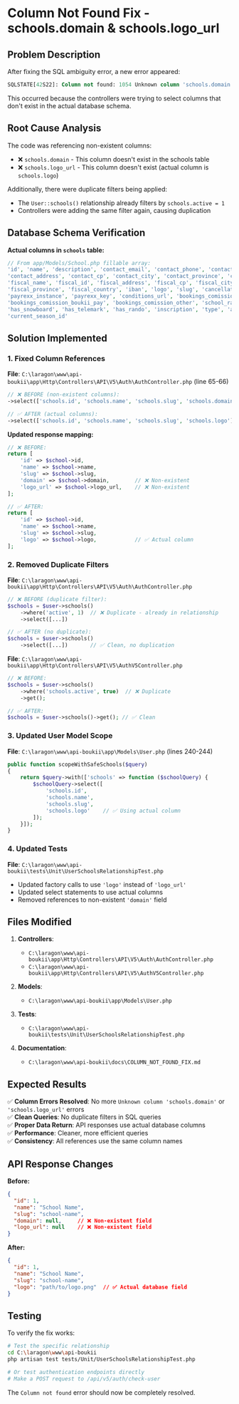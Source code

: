 # Column Not Found Fix - schools.domain & schools.logo_url

## Problem Description

After fixing the SQL ambiguity error, a new error appeared:

```sql
SQLSTATE[42S22]: Column not found: 1054 Unknown column 'schools.domain' in 'field list'
```

This occurred because the controllers were trying to select columns that don't exist in the actual database schema.

## Root Cause Analysis

The code was referencing non-existent columns:
- ❌ `schools.domain` - This column doesn't exist in the schools table
- ❌ `schools.logo_url` - This column doesn't exist (actual column is `schools.logo`)

Additionally, there were duplicate filters being applied:
- The `User::schools()` relationship already filters by `schools.active = 1`
- Controllers were adding the same filter again, causing duplication

## Database Schema Verification

**Actual columns in `schools` table:**
```php
// From app/Models/School.php fillable array:
'id', 'name', 'description', 'contact_email', 'contact_phone', 'contact_telephone',
'contact_address', 'contact_cp', 'contact_city', 'contact_province', 'contact_country',
'fiscal_name', 'fiscal_id', 'fiscal_address', 'fiscal_cp', 'fiscal_city',
'fiscal_province', 'fiscal_country', 'iban', 'logo', 'slug', 'cancellation_insurance_percent',
'payrexx_instance', 'payrexx_key', 'conditions_url', 'bookings_comission_cash',
'bookings_comission_boukii_pay', 'bookings_comission_other', 'school_rate', 'has_ski',
'has_snowboard', 'has_telemark', 'has_rando', 'inscription', 'type', 'active', 'settings',
'current_season_id'
```

## Solution Implemented

### 1. Fixed Column References

**File**: `C:\laragon\www\api-boukii\app\Http\Controllers\API\V5\Auth\AuthController.php` (line 65-66)

```php
// ❌ BEFORE (non-existent columns):
->select(['schools.id', 'schools.name', 'schools.slug', 'schools.domain', 'schools.logo_url'])

// ✅ AFTER (actual columns):
->select(['schools.id', 'schools.name', 'schools.slug', 'schools.logo'])
```

**Updated response mapping:**
```php
// ❌ BEFORE:
return [
    'id' => $school->id,
    'name' => $school->name,
    'slug' => $school->slug,
    'domain' => $school->domain,        // ❌ Non-existent
    'logo_url' => $school->logo_url,    // ❌ Non-existent
];

// ✅ AFTER:
return [
    'id' => $school->id,
    'name' => $school->name,
    'slug' => $school->slug,
    'logo' => $school->logo,            // ✅ Actual column
];
```

### 2. Removed Duplicate Filters

**File**: `C:\laragon\www\api-boukii\app\Http\Controllers\API\V5\Auth\AuthController.php`

```php
// ❌ BEFORE (duplicate filter):
$schools = $user->schools()
    ->where('active', 1)  // ❌ Duplicate - already in relationship
    ->select([...])

// ✅ AFTER (no duplicate):
$schools = $user->schools()
    ->select([...])       // ✅ Clean, no duplication
```

**File**: `C:\laragon\www\api-boukii\app\Http\Controllers\API\V5\AuthV5Controller.php`

```php
// ❌ BEFORE:
$schools = $user->schools()
    ->where('schools.active', true)  // ❌ Duplicate
    ->get();

// ✅ AFTER:
$schools = $user->schools()->get(); // ✅ Clean
```

### 3. Updated User Model Scope

**File**: `C:\laragon\www\api-boukii\app\Models\User.php` (lines 240-244)

```php
public function scopeWithSafeSchools($query)
{
    return $query->with(['schools' => function ($schoolQuery) {
        $schoolQuery->select([
            'schools.id',
            'schools.name',
            'schools.slug', 
            'schools.logo'    // ✅ Using actual column
        ]);
    }]);
}
```

### 4. Updated Tests

**File**: `C:\laragon\www\api-boukii\tests\Unit\UserSchoolsRelationshipTest.php`

- Updated factory calls to use `'logo'` instead of `'logo_url'`
- Updated select statements to use actual columns
- Removed references to non-existent `'domain'` field

## Files Modified

1. **Controllers**:
   - `C:\laragon\www\api-boukii\app\Http\Controllers\API\V5\Auth\AuthController.php`
   - `C:\laragon\www\api-boukii\app\Http\Controllers\API\V5\AuthV5Controller.php`

2. **Models**:
   - `C:\laragon\www\api-boukii\app\Models\User.php`

3. **Tests**:
   - `C:\laragon\www\api-boukii\tests\Unit\UserSchoolsRelationshipTest.php`

4. **Documentation**:
   - `C:\laragon\www\api-boukii\docs\COLUMN_NOT_FOUND_FIX.md`

## Expected Results

✅ **Column Errors Resolved**: No more `Unknown column 'schools.domain'` or `'schools.logo_url'` errors  
✅ **Clean Queries**: No duplicate filters in SQL queries  
✅ **Proper Data Return**: API responses use actual database columns  
✅ **Performance**: Cleaner, more efficient queries  
✅ **Consistency**: All references use the same column names  

## API Response Changes

**Before:**
```json
{
  "id": 1,
  "name": "School Name",
  "slug": "school-name",
  "domain": null,     // ❌ Non-existent field
  "logo_url": null    // ❌ Non-existent field
}
```

**After:**
```json
{
  "id": 1,
  "name": "School Name", 
  "slug": "school-name",
  "logo": "path/to/logo.png"  // ✅ Actual database field
}
```

## Testing

To verify the fix works:

```bash
# Test the specific relationship
cd C:\laragon\www\api-boukii
php artisan test tests/Unit/UserSchoolsRelationshipTest.php

# Or test authentication endpoints directly
# Make a POST request to /api/v5/auth/check-user
```

The `Column not found` error should now be completely resolved.